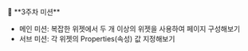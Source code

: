 <aside>
💭 **3주차 미션**

- 메인 미션: 복잡한 위젯에서 두 개 이상의 위젯을 사용하여 페이지 구성해보기
- 서브 미션: 각 위젯의 Properties(속성) 값 지정해보기
</aside>
